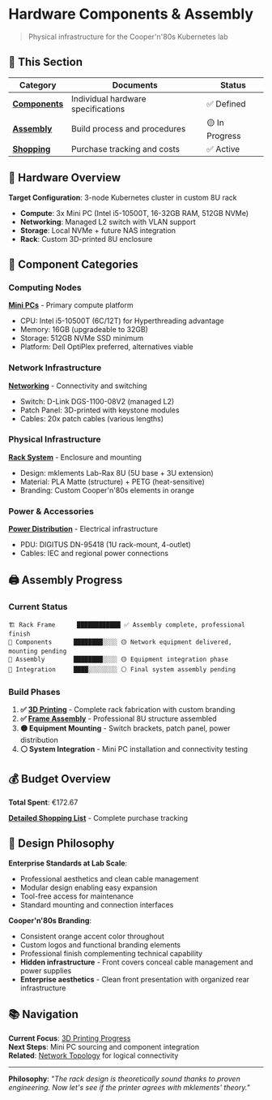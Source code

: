# Hardware Components & Assembly

> Physical infrastructure for the Cooper'n'80s Kubernetes lab

## 📁 This Section

| Category | Documents | Status |
|----------|-----------|--------|
| **[Components](components/)** | Individual hardware specifications | ✅ Defined |
| **[Assembly](assembly/)** | Build process and procedures | 🟡 In Progress |
| **[Shopping](shopping-list.md)** | Purchase tracking and costs | ✅ Active |

## 🎯 Hardware Overview

**Target Configuration**: 3-node Kubernetes cluster in custom 8U rack
- **Compute**: 3x Mini PC (Intel i5-10500T, 16-32GB RAM, 512GB NVMe)
- **Networking**: Managed L2 switch with VLAN support
- **Storage**: Local NVMe + future NAS integration
- **Rack**: Custom 3D-printed 8U enclosure

## 🔧 Component Categories

### Computing Nodes
**[Mini PCs](components/mini-pcs.md)** - Primary compute platform
- CPU: Intel i5-10500T (6C/12T) for Hyperthreading advantage
- Memory: 16GB (upgradeable to 32GB)
- Storage: 512GB NVMe SSD minimum
- Platform: Dell OptiPlex preferred, alternatives viable

### Network Infrastructure  
**[Networking](components/networking.md)** - Connectivity and switching
- Switch: D-Link DGS-1100-08V2 (managed L2)
- Patch Panel: 3D-printed with keystone modules
- Cables: 20x patch cables (various lengths)

### Physical Infrastructure
**[Rack System](components/rack.md)** - Enclosure and mounting
- Design: mklements Lab-Rax 8U (5U base + 3U extension)
- Material: PLA Matte (structure) + PETG (heat-sensitive)
- Branding: Custom Cooper'n'80s elements in orange

### Power & Accessories
**[Power Distribution](components/power.md)** - Electrical infrastructure
- PDU: DIGITUS DN-95418 (1U rack-mount, 4-outlet)
- Cables: IEC and regional power connections

## 🖨️ Assembly Progress

### Current Status
```
🏗️ Rack Frame      ████████████ ✅ Assembly complete, professional finish
🔧 Components      ████████░░░░ 🟡 Network equipment delivered, mounting pending
📐 Assembly        ████████░░░░ 🟡 Equipment integration phase
🔌 Integration     ████░░░░░░░░ ⚪ Final system assembly pending
```

### Build Phases
1. **✅ [3D Printing](assembly/3d-printing.md)** - Complete rack fabrication with custom branding
2. **✅ [Frame Assembly](assembly/photos/)** - Professional 8U structure assembled
3. **🟡 Equipment Mounting** - Switch brackets, patch panel, power distribution
4. **⚪ System Integration** - Mini PC installation and connectivity testing

## 💰 Budget Overview

**Total Spent**: €172.67  


**[Detailed Shopping List](shopping-list.md)** - Complete purchase tracking

## 🎯 Design Philosophy

**Enterprise Standards at Lab Scale**:
- Professional aesthetics and clean cable management
- Modular design enabling easy expansion
- Tool-free access for maintenance
- Standard mounting and connection interfaces

**Cooper'n'80s Branding**:
- Consistent orange accent color throughout
- Custom logos and functional branding elements
- Professional finish complementing technical capability
- **Hidden infrastructure** - Front covers conceal cable management and power supplies
- **Enterprise aesthetics** - Clean front presentation with organized rear infrastructure

## 📚 Navigation

**Current Focus**: [3D Printing Progress](assembly/3d-printing.md)  
**Next Steps**: Mini PC sourcing and component integration  
**Related**: [Network Topology](../02-design/network-topology.md) for logical connectivity

---

**Philosophy**: *"The rack design is theoretically sound thanks to proven engineering. Now let's see if the printer agrees with mklements' theory."*